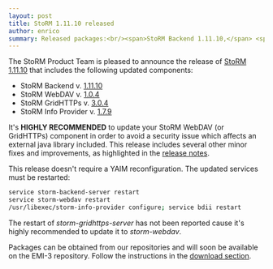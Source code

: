 ```yaml
---
layout: post
title: StoRM 1.11.10 released
author: enrico
summary: Released packages:<br/><span>StoRM Backend 1.11.10,</span> <span>StoRM WebDAV 1.0.4,</span> <span>StoRM GridHTTPs 3.0.4,</span> <span>StoRM Info Provider 1.7.9</span>
---
```


The StoRM Product Team is pleased to announce the release of [StoRM 1.11.10][release-notes] that
includes the following updated components:

* StoRM Backend v. [1.11.10][backend-rn]
* StoRM WebDAV v. [1.0.4][webdav-rn]
* StoRM GridHTTPs v. [3.0.4][gridhttps-rn]
* StoRM Info Provider v. [1.7.9][info-provider-rn]

It's **HIGHLY RECOMMENDED** to update your StoRM WebDAV (or GridHTTPs) component in order to avoid a security issue which affects an external java library included. This release includes several other minor fixes and improvements, as highlighted in the
[release notes][release-notes].

This release doesn't require a YAIM reconfiguration. The updated services must
be restarted:

```bash
service storm-backend-server restart
service storm-webdav restart
/usr/libexec/storm-info-provider configure; service bdii restart
```

The restart of *storm-gridhttps-server* has not been reported cause it's highly recommended to update it to *storm-webdav*.

Packages can be obtained from our repositories and will soon be available on
the EMI-3 repository. Follow the instructions in the
[download section][download-page].


[webdav-rn]: {{site.baseurl}}/release-notes/storm-webdav/1.0.4/
[gridhttps-rn]: {{site.baseurl}}/release-notes/storm-gridhttps-server/3.0.4/
[backend-rn]: {{site.baseurl}}/release-notes/storm-backend-server/1.11.10/
[info-provider-rn]: {{site.baseurl}}/release-notes/storm-dynamic-info-provider/1.7.9/
[release-notes]: {{site.baseurl}}/release-notes/StoRM-v1.11.10.html
[download-page]: {{site.baseurl}}/download.html
